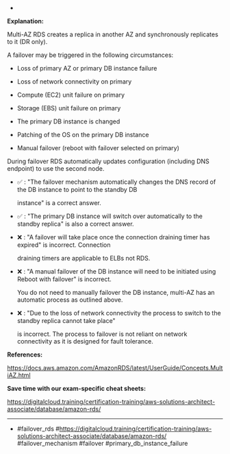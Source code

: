 *

**Explanation:**

Multi-AZ RDS creates a replica in another AZ and synchronously replicates to it (DR only).

A failover may be triggered in the following circumstances:

* Loss of primary AZ or primary DB instance failure

* Loss of network connectivity on primary

* Compute (EC2) unit failure on primary

* Storage (EBS) unit failure on primary

* The primary DB instance is changed

* Patching of the OS on the primary DB instance

* Manual failover (reboot with failover selected on primary)

During failover RDS automatically updates configuration (including DNS endpoint) to use the second node.

* ✅ :  "The failover mechanism automatically changes the DNS record of the DB instance to point to the standby DB

  instance" is a correct answer.

* ✅ :  "The primary DB instance will switch over automatically to the standby replica" is also a correct answer.

* ❌ :  "A failover will take place once the connection draining timer has expired" is incorrect. Connection

  draining timers are applicable to ELBs not RDS.

* ❌ :  "A manual failover of the DB instance will need to be initiated using Reboot with failover" is incorrect.

  You do not need to manually failover the DB instance, multi-AZ has an automatic process as outlined above.

* ❌ :  "Due to the loss of network connectivity the process to switch to the standby replica cannot take place"

  is incorrect. The process to failover is not reliant on network connectivity as it is designed for fault tolerance.

**References:**

<https://docs.aws.amazon.com/AmazonRDS/latest/UserGuide/Concepts.MultiAZ.html>

**Save time with our exam-specific cheat sheets:**

<https://digitalcloud.training/certification-training/aws-solutions-architect-associate/database/amazon-rds/>

----
* #failover_rds #<https://digitalcloud.training/certification-training/aws-solutions-architect-associate/database/amazon-rds/> #failover_mechanism #failover #primary_db_instance_failure
